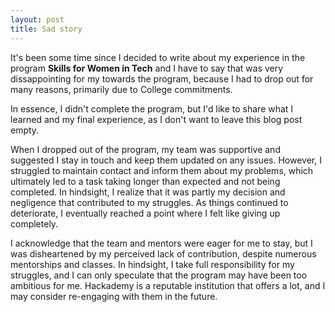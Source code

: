 ```yaml
---
layout: post 
title: Sad story
---
```

It's been some time since I decided to write about my experience in the program **Skills for Women in Tech** and I have to say that was very dissappointing for my towards the program, because I had to drop out for many reasons, primarily due to College commitments. 

In essence, I didn't complete the program, but I'd like to share what I learned and my final experience, as I don't want to leave this blog post empty. 

When I dropped out of the program, my team was supportive and suggested I stay in touch and keep them updated on any issues. However, I struggled to maintain contact and inform them about my problems, which ultimately led to a task taking longer than expected and not being completed. In hindsight, I realize that it was partly my decision and negligence that contributed to my struggles. As things continued to deteriorate, I eventually reached a point where I felt like giving up completely. 

I acknowledge that the team and mentors were eager for me to stay, but I was disheartened by my perceived lack of contribution, despite numerous mentorships and classes. In hindsight, I take full responsibility for my struggles, and I can only speculate that the program may have been too ambitious for me. Hackademy is a reputable institution that offers a lot, and I may consider re-engaging with them in the future. 
